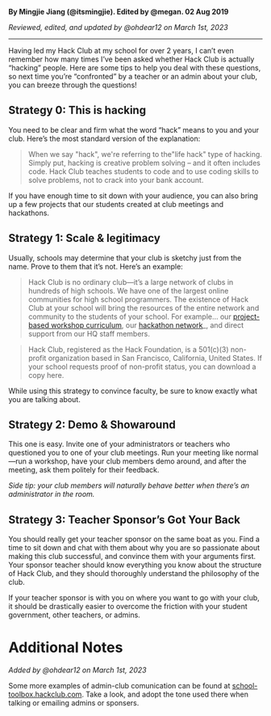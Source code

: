 __By Mingjie Jiang (@itsmingjie). Edited by @megan. 02 Aug 2019__

_Reviewed, edited, and updated by @ohdear12 on March 1st, 2023_

---

Having led my Hack Club at my school for over 2 years, I can’t even remember how many times I’ve been asked whether Hack Club is actually “hacking” people. Here are some tips to help you deal with these questions, so next time you’re “confronted” by a teacher or an admin about your club, you can breeze through the questions!

## Strategy 0: This is hacking

You need to be clear and firm what the word “hack” means to you and your club. Here’s the most standard version of the explanation:

> When we say "hack", we're referring to the"life hack" type of hacking. Simply put, hacking is creative problem solving – and it often includes code. Hack Club teaches students to code and to use coding skills to solve problems, not to crack into your bank account.

If you have enough time to sit down with your audience, you can also bring up a few projects that our students created at club meetings and hackathons.

## Strategy 1: Scale & legitimacy

Usually, schools may determine that your club is sketchy just from the name. Prove to them that it’s not. Here’s an example:

> Hack Club is no ordinary club—it’s a large network of clubs in hundreds of high schools. We have one of the largest online communities for high school programmers. The existence of Hack Club at your school will bring the resources of the entire network and community to the students of your school. For example… our [project-based workshop curriculum](https://hackclub.com/workshops), our [hackathon network](https://hackathons.hackclub.com)_, and direct support from our HQ staff members.

> Hack Club, registered as the Hack Foundation, is a 501(c)(3) non-profit organization based in San Francisco, California, United States. If your school requests proof of non-profit status, you can download a copy here.

While using this strategy to convince faculty, be sure to know exactly what you are talking about.

## Strategy 2: Demo & Showaround

This one is easy. Invite one of your administrators or teachers who questioned you to one of your club meetings. Run your meeting like normal—run a workshop, have your club members demo around, and after the meeting, ask them politely for their feedback.

_Side tip: your club members will naturally behave better when there’s an administrator in the room._

## Strategy 3: Teacher Sponsor’s Got Your Back

You should really get your teacher sponsor on the same boat as you. Find a time to sit down and chat with them about why you are so passionate about making this club successful, and convince them with your arguments first. Your sponsor teacher should know everything you know about the structure of Hack Club, and they should thoroughly understand the philosophy of the club.

If your teacher sponsor is with you on where you want to go with your club, it should be drastically easier to overcome the friction with your student government, other teachers, or admins.

# Additional Notes
_Added by @ohdear12 on March 1st, 2023_

Some more examples of admin-club comunication can be found at [school-toolbox.hackclub.com](https://school-toolbox.hackclub.com/). Take a look, and adopt the tone used there when talking or emailing admins or sponsers.
